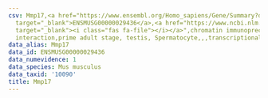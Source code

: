 ```yaml
---
csv: Mmp17,<a href="https://www.ensembl.org/Homo_sapiens/Gene/Summary?db=core;g=ENSMUSG00000029436"
  target="_blank">ENSMUSG00000029436</a>,<a href="https://www.ncbi.nlm.nih.gov/pubmed/25450459"
  target="_blank"><i class="fas fa-file"></i></a>",chromatin immunoprecipitation assay,direct
  interaction,prime adult stage, testis, Spermatocyte,,,transcriptional regulation,
data_alias: Mmp17
data_id: ENSMUSG00000029436
data_numevidence: 1
data_species: Mus musculus
data_taxid: '10090'
title: Mmp17
---
```

